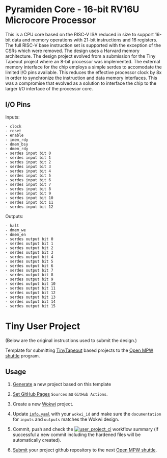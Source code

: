 
# Pyramiden Core - 16-bit RV16U Microcore Processor

This is a CPU core based on the RISC-V ISA reduced in size to support 16-bit
data and memory operations with 21-bit instructions and 16 registers.
The full RISC-V base instruction set is supported with the exception of the
CSRs which were removed.  The design uses a Harvard memory architecture.
The design project evolved from a submission for the Tiny Tapeout project
where an 8-bit processor was implemented.  The external memory interface
for the chip employs a simple serdes to accomodate the limited I/O pins
available.  This reduces the effective processor clock by 8x in order to 
synchronize the instruction and data memory interfaces.  This was a compromise
that evolved as a solution to interface the chip to the larger I/O interface
of the processor core.

## I/O Pins

Inputs:

    - clock
    - reset
    - enable
    - imem_rdy
    - dmem_bsy
    - dmem_rdy
    - serdes input bit 0
    - serdes input bit 1
    - serdes input bit 2
    - serdes input bit 3
    - serdes input bit 4
    - serdes input bit 5
    - serdes input bit 6
    - serdes input bit 7
    - serdes input bit 8
    - serdes input bit 9
    - serdes input bit 10
    - serdes input bit 11
    - serdes input bit 12

Outputs:

    - halt
    - dmem_we
    - dmem_en
    - serdes output bit 0
    - serdes output bit 1
    - serdes output bit 2
    - serdes output bit 3
    - serdes output bit 4
    - serdes output bit 5
    - serdes output bit 6
    - serdes output bit 7
    - serdes output bit 8
    - serdes output bit 9
    - serdes output bit 10
    - serdes output bit 11
    - serdes output bit 12
    - serdes output bit 13
    - serdes output bit 14
    - serdes output bit 15


# Tiny User Project

(Below are the original instructions used to submit the design.)

Template for submitting [TinyTapeout](https://tinytapeout.com) based projects to the [Open MPW shuttle](https://developers.google.com/silicon) program.

## Usage

1. [Generate](https://github.com/proppy/tiny_user_project/generate) a new project based on this template

1. [Set GitHub Pages](https://tinytapeout.com/faq/#my-github-action-is-failing-on-the-pages-part) `Sources` as `GitHub Actions`.

1. Create a new [Wokwi](https://wokwi.com/projects/339800239192932947) project.

1. Update [`info.yaml`](info.yaml) with your `wokwi_id` and make sure the `documentation` for `inputs` and `outputs` matches the Wokwi design.

1. Commit, push and check the [![user_project_ci](https://github.com/proppy/tiny_caravel_user_project/actions/workflows/user_project_ci.yml/badge.svg)](https://github.com/proppy/tiny_caravel_user_project/actions/workflows/user_project_ci.yml) workflow summary (if successful a new commit including the hardened files will be automatically created).

1. [Submit](https://platform.efabless.com/projects/create?project_definition=Open+MPW&shuttle=GFMPW-0) your project github repository to the next [Open MPW shuttle](https://platform.efabless.com/shuttles/GFMPW-0).

